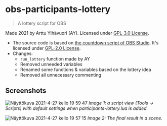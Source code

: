 # obs-participants-lottery
> A lottery script for OBS

Made 2021 by Arttu Ylhävuori (AY). Licensed under [GPL-3.0 License](https://github.com/areee/obs-participants-lottery/blob/main/LICENSE).

- The source code is based on [the countdown script of OBS Studio](https://github.com/obsproject/obs-studio/blob/master/UI/frontend-plugins/frontend-tools/data/scripts/countdown.lua). It's licensed under [GPL-2.0 License](https://github.com/obsproject/obs-studio/blob/master/COPYING).
- Changes:
    - `run_lottery` function made by AY
    - Removed unneeded variables
    - Renamed some functions & variables based on the lottery idea
    - Removed all unnecessary commenting

## Screenshots

![Näyttökuva 2021-4-27 kello 19 59 47](https://user-images.githubusercontent.com/10089872/116282202-2653f680-a793-11eb-8450-ec8cb96f1211.png)
_Image 1: a script view (Tools -> Scripts) with default settings when participants-lottery.lua is added._

![Näyttökuva 2021-4-27 kello 19 57 15](https://user-images.githubusercontent.com/10089872/116282448-7468fa00-a793-11eb-9182-c4f951a0f17e.png)
_Image 2: The final result in a scene._